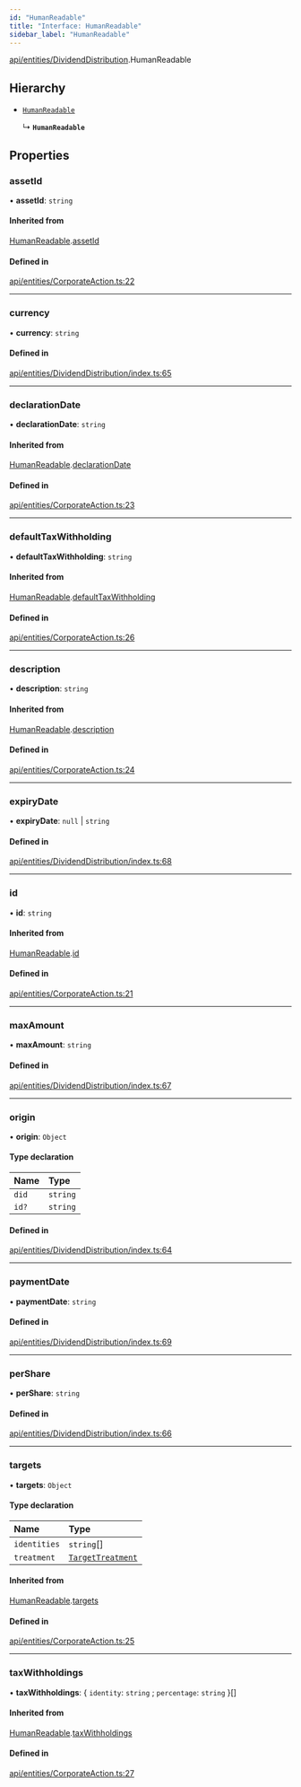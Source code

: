 ```yaml
---
id: "HumanReadable"
title: "Interface: HumanReadable"
sidebar_label: "HumanReadable"
---
```


[api/entities/DividendDistribution](../../../../../modules/API/Entities/DividendDistribution/DividendDistribution.md).HumanReadable

## Hierarchy

- [`HumanReadable`](../../CorporateAction/HumanReadable/HumanReadable.md)

  ↳ **`HumanReadable`**

## Properties

### assetId

• **assetId**: `string`

#### Inherited from

[HumanReadable](../../CorporateAction/HumanReadable/HumanReadable.md).[assetId](../../CorporateAction/HumanReadable/HumanReadable.md#assetid)

#### Defined in

[api/entities/CorporateAction.ts:22](https://github.com/PolymeshAssociation/polymesh-sdk/blob/8a9e72221/src/api/entities/CorporateAction.ts#L22)

___

### currency

• **currency**: `string`

#### Defined in

[api/entities/DividendDistribution/index.ts:65](https://github.com/PolymeshAssociation/polymesh-sdk/blob/8a9e72221/src/api/entities/DividendDistribution/index.ts#L65)

___

### declarationDate

• **declarationDate**: `string`

#### Inherited from

[HumanReadable](../../CorporateAction/HumanReadable/HumanReadable.md).[declarationDate](../../CorporateAction/HumanReadable/HumanReadable.md#declarationdate)

#### Defined in

[api/entities/CorporateAction.ts:23](https://github.com/PolymeshAssociation/polymesh-sdk/blob/8a9e72221/src/api/entities/CorporateAction.ts#L23)

___

### defaultTaxWithholding

• **defaultTaxWithholding**: `string`

#### Inherited from

[HumanReadable](../../CorporateAction/HumanReadable/HumanReadable.md).[defaultTaxWithholding](../../CorporateAction/HumanReadable/HumanReadable.md#defaulttaxwithholding)

#### Defined in

[api/entities/CorporateAction.ts:26](https://github.com/PolymeshAssociation/polymesh-sdk/blob/8a9e72221/src/api/entities/CorporateAction.ts#L26)

___

### description

• **description**: `string`

#### Inherited from

[HumanReadable](../../CorporateAction/HumanReadable/HumanReadable.md).[description](../../CorporateAction/HumanReadable/HumanReadable.md#description)

#### Defined in

[api/entities/CorporateAction.ts:24](https://github.com/PolymeshAssociation/polymesh-sdk/blob/8a9e72221/src/api/entities/CorporateAction.ts#L24)

___

### expiryDate

• **expiryDate**: ``null`` \| `string`

#### Defined in

[api/entities/DividendDistribution/index.ts:68](https://github.com/PolymeshAssociation/polymesh-sdk/blob/8a9e72221/src/api/entities/DividendDistribution/index.ts#L68)

___

### id

• **id**: `string`

#### Inherited from

[HumanReadable](../../CorporateAction/HumanReadable/HumanReadable.md).[id](../../CorporateAction/HumanReadable/HumanReadable.md#id)

#### Defined in

[api/entities/CorporateAction.ts:21](https://github.com/PolymeshAssociation/polymesh-sdk/blob/8a9e72221/src/api/entities/CorporateAction.ts#L21)

___

### maxAmount

• **maxAmount**: `string`

#### Defined in

[api/entities/DividendDistribution/index.ts:67](https://github.com/PolymeshAssociation/polymesh-sdk/blob/8a9e72221/src/api/entities/DividendDistribution/index.ts#L67)

___

### origin

• **origin**: `Object`

#### Type declaration

| Name | Type |
| :------ | :------ |
| `did` | `string` |
| `id?` | `string` |

#### Defined in

[api/entities/DividendDistribution/index.ts:64](https://github.com/PolymeshAssociation/polymesh-sdk/blob/8a9e72221/src/api/entities/DividendDistribution/index.ts#L64)

___

### paymentDate

• **paymentDate**: `string`

#### Defined in

[api/entities/DividendDistribution/index.ts:69](https://github.com/PolymeshAssociation/polymesh-sdk/blob/8a9e72221/src/api/entities/DividendDistribution/index.ts#L69)

___

### perShare

• **perShare**: `string`

#### Defined in

[api/entities/DividendDistribution/index.ts:66](https://github.com/PolymeshAssociation/polymesh-sdk/blob/8a9e72221/src/api/entities/DividendDistribution/index.ts#L66)

___

### targets

• **targets**: `Object`

#### Type declaration

| Name | Type |
| :------ | :------ |
| `identities` | `string`[] |
| `treatment` | [`TargetTreatment`](../../../../../enums/API/Entities/CorporateActionBase/Types/TargetTreatment/TargetTreatment.md) |

#### Inherited from

[HumanReadable](../../CorporateAction/HumanReadable/HumanReadable.md).[targets](../../CorporateAction/HumanReadable/HumanReadable.md#targets)

#### Defined in

[api/entities/CorporateAction.ts:25](https://github.com/PolymeshAssociation/polymesh-sdk/blob/8a9e72221/src/api/entities/CorporateAction.ts#L25)

___

### taxWithholdings

• **taxWithholdings**: \{ `identity`: `string` ; `percentage`: `string`  }[]

#### Inherited from

[HumanReadable](../../CorporateAction/HumanReadable/HumanReadable.md).[taxWithholdings](../../CorporateAction/HumanReadable/HumanReadable.md#taxwithholdings)

#### Defined in

[api/entities/CorporateAction.ts:27](https://github.com/PolymeshAssociation/polymesh-sdk/blob/8a9e72221/src/api/entities/CorporateAction.ts#L27)
